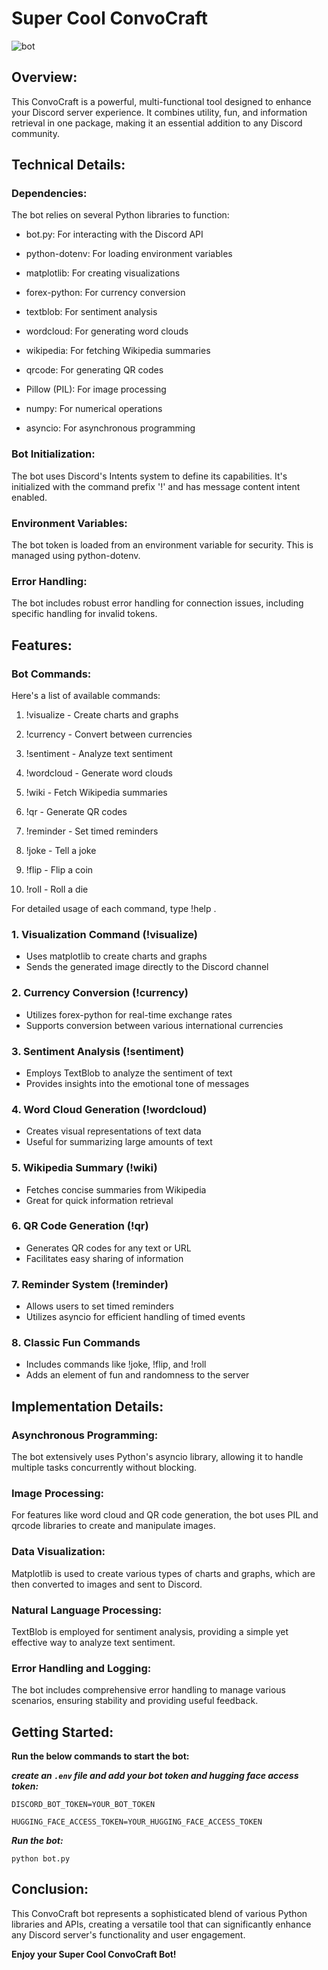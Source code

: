 # Super Cool ConvoCraft


![bot](https://github.com/user-attachments/assets/8e4b3af0-df7e-46ae-93c6-53853b16ec20)

## Overview:

This ConvoCraft is a powerful, multi-functional tool designed to enhance your Discord server experience. It combines utility, fun, and information retrieval in one package, making it an essential addition to any Discord community.
 
## Technical Details:

### Dependencies:

The bot relies on several Python libraries to function:

- bot.py: For interacting with the Discord API

- python-dotenv: For loading environment variables

- matplotlib: For creating visualizations

- forex-python: For currency conversion

- textblob: For sentiment analysis

- wordcloud: For generating word clouds

- wikipedia: For fetching Wikipedia summaries

- qrcode: For generating QR codes

- Pillow (PIL): For image processing

- numpy: For numerical operations

- asyncio: For asynchronous programming



### Bot Initialization:

The bot uses Discord's Intents system to define its capabilities. It's initialized with the command prefix '!' and has message content intent enabled.

### Environment Variables:

The bot token is loaded from an environment variable for security. This is managed using python-dotenv.

### Error Handling:

The bot includes robust error handling for connection issues, including specific handling for invalid tokens.

## Features:

### Bot Commands:


Here's a list of available commands:

1. !visualize - Create charts and graphs

2. !currency - Convert between currencies

3. !sentiment - Analyze text sentiment

4. !wordcloud - Generate word clouds

5. !wiki - Fetch Wikipedia summaries

6. !qr - Generate QR codes

7. !reminder - Set timed reminders

8. !joke - Tell a joke

9. !flip - Flip a coin

10. !roll - Roll a die

For detailed usage of each command, type !help .

### 1. Visualization Command (!visualize)
- Uses matplotlib to create charts and graphs
- Sends the generated image directly to the Discord channel

### 2. Currency Conversion (!currency)
- Utilizes forex-python for real-time exchange rates
- Supports conversion between various international currencies

### 3. Sentiment Analysis (!sentiment)
- Employs TextBlob to analyze the sentiment of text
- Provides insights into the emotional tone of messages
 

### 4. Word Cloud Generation (!wordcloud)
- Creates visual representations of text data
- Useful for summarizing large amounts of text


### 5. Wikipedia Summary (!wiki)
- Fetches concise summaries from Wikipedia
- Great for quick information retrieval

### 6. QR Code Generation (!qr)
- Generates QR codes for any text or URL
- Facilitates easy sharing of information
 
### 7. Reminder System (!reminder)
- Allows users to set timed reminders
- Utilizes asyncio for efficient handling of timed events

### 8. Classic Fun Commands
- Includes commands like !joke, !flip, and !roll
- Adds an element of fun and randomness to the server


## Implementation Details:

### Asynchronous Programming:

The bot extensively uses Python's asyncio library, allowing it to handle multiple tasks concurrently without blocking.


### Image Processing:
For features like word cloud and QR code generation, the bot uses PIL and qrcode libraries to create and manipulate images.

### Data Visualization:

Matplotlib is used to create various types of charts and graphs, which are then converted to images and sent to Discord.


### Natural Language Processing:

TextBlob is employed for sentiment analysis, providing a simple yet effective way to analyze text sentiment.

### Error Handling and Logging:

The bot includes comprehensive error handling to manage various scenarios, ensuring stability and providing useful feedback.

## Getting Started:

******Run the below commands to start the bot:******

***create an `.env` file and add your bot token and hugging face access token:***

```
DISCORD_BOT_TOKEN=YOUR_BOT_TOKEN

``` 

```
HUGGING_FACE_ACCESS_TOKEN=YOUR_HUGGING_FACE_ACCESS_TOKEN

``` 

***Run the bot:***

```
python bot.py

```

## Conclusion:

This ConvoCraft bot represents a sophisticated blend of various Python libraries and APIs, creating a versatile tool that can significantly enhance any Discord server's functionality and user engagement.



**Enjoy your Super Cool ConvoCraft Bot!**

